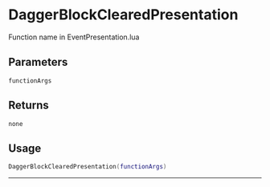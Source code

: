 # DaggerBlockClearedPresentation
Function name in EventPresentation.lua
## Parameters
`functionArgs`
## Returns
`none`
## Usage
```lua
DaggerBlockClearedPresentation(functionArgs)
```
---
